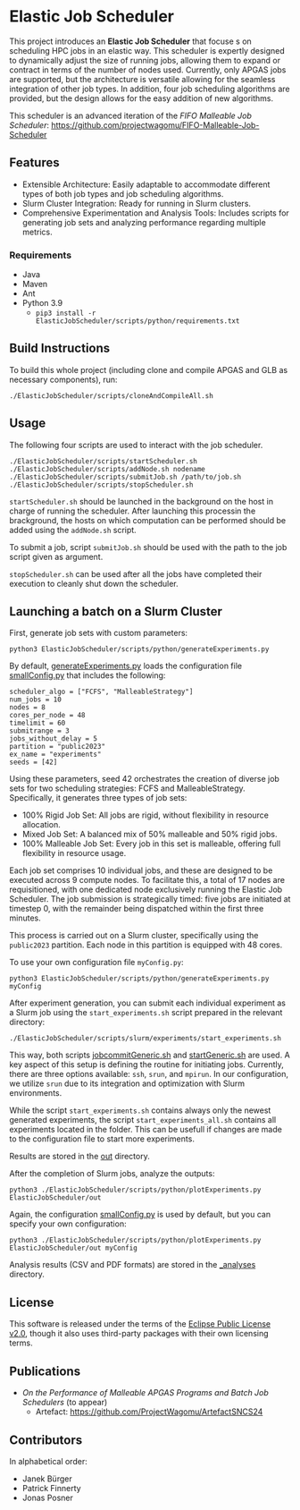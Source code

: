# Elastic Job Scheduler

This project introduces an **Elastic Job Scheduler** that focuse s on scheduling HPC jobs in an elastic way. This scheduler is expertly designed to dynamically adjust the size of running jobs, allowing them to expand or contract in terms of the number of nodes used. Currently, only APGAS jobs are supported, but the architecture is versatile allowing for the seamless integration of other job types. In addition, four job scheduling algorithms are provided, but the design allows for the easy addition of new algorithms.

This scheduler is an advanced iteration of the *FIFO Malleable Job Scheduler*: https://github.com/projectwagomu/FIFO-Malleable-Job-Scheduler

## Features
 - Extensible Architecture: Easily adaptable to accommodate different types of both job types and job scheduling algorithms.
 - Slurm Cluster Integration: Ready for running in Slurm clusters.
 - Comprehensive Experimentation and Analysis Tools: Includes scripts for generating job sets and analyzing performance regarding multiple metrics.

### Requirements
- Java
- Maven
- Ant
- Python 3.9
   - `pip3 install -r ElasticJobScheduler/scripts/python/requirements.txt`

## Build Instructions

To build this whole project (including clone and compile APGAS and GLB as necessary components), run:

```shell
./ElasticJobScheduler/scripts/cloneAndCompileAll.sh
```

## Usage

The following four scripts are used to interact with the job scheduler.

```shell
./ElasticJobScheduler/scripts/startScheduler.sh
./ElasticJobScheduler/scripts/addNode.sh nodename
./ElasticJobScheduler/scripts/submitJob.sh /path/to/job.sh
./ElasticJobScheduler/scripts/stopScheduler.sh
```

`startScheduler.sh` should be launched in the background on the host in charge of running the scheduler. After launching this processin the brackground, the hosts on which computation can be performed should be added using the `addNode.sh` script.

To submit a job, script `submitJob.sh` should be used with the path to the job script given as argument.

`stopScheduler.sh` can be used after all the jobs have completed their execution to cleanly shut down the scheduler.

## Launching a batch on a Slurm Cluster

First, generate job sets with custom parameters:

```shell
python3 ElasticJobScheduler/scripts/python/generateExperiments.py
```

By default, [generateExperiments.py](ElasticJobScheduler%2Fscripts%2Fpython%2FgenerateExperiments.py) loads the configuration file [smallConfig.py](ElasticJobScheduler%2Fscripts%2Fpython%2FsmallConfig.py) that includes the following:

```
scheduler_algo = ["FCFS", "MalleableStrategy"]
num_jobs = 10
nodes = 8
cores_per_node = 48
timelimit = 60
submitrange = 3
jobs_without_delay = 5
partition = "public2023"
ex_name = "experiments"
seeds = [42]
```

Using these parameters, seed 42 orchestrates the creation of diverse job sets for two scheduling strategies: FCFS and MalleableStrategy. Specifically, it generates three types of job sets:

 - 100% Rigid Job Set: All jobs are rigid, without flexibility in resource allocation.
 - Mixed Job Set: A balanced mix of 50% malleable and 50% rigid jobs.
 - 100% Malleable Job Set: Every job in this set is malleable, offering full flexibility in resource usage.

Each job set comprises 10 individual jobs, and these are designed to be executed across 9 compute nodes. To facilitate this, a total of 17 nodes are requisitioned, with one dedicated node exclusively running the Elastic Job Scheduler. The job submission is strategically timed: five jobs are initiated at timestep 0, with the remainder being dispatched within the first three minutes.

This process is carried out on a Slurm cluster, specifically using the `public2023` partition. Each node in this partition is equipped with 48 cores.

To use your own configuration file `myConfig.py`:

```shell
python3 ElasticJobScheduler/scripts/python/generateExperiments.py myConfig
```

After experiment generation, you can submit each individual experiment as a Slurm job using the `start_experiments.sh` script prepared in the relevant directory:

```shell
./ElasticJobScheduler/scripts/slurm/experiments/start_experiments.sh
```

This way, both scripts [jobcommitGeneric.sh](ElasticJobScheduler%2Fscripts%2Fslurm%2FjobcommitGeneric.sh) and [startGeneric.sh](ElasticJobScheduler%2Fscripts%2Fslurm%2FstartGeneric.sh) are used. A key aspect of this setup is defining the routine for initiating jobs. Currently, there are three options available: `ssh`, `srun`, and `mpirun`. In our configuration, we utilize `srun` due to its integration and optimization with Slurm environments.

While the script `start_experiments.sh` contains always only the newest generated experiments, the script `start_experiments_all.sh` contains all experiments located in the folder. This can be usefull if changes are made to the configuration file to start more experiments.

Results are stored in the [out](ElasticJobScheduler%2Fout) directory.

After the completion of Slurm jobs, analyze the outputs:

```shell
python3 ./ElasticJobScheduler/scripts/python/plotExperiments.py ElasticJobScheduler/out
```

Again, the configuration [smallConfig.py](ElasticJobScheduler%2Fscripts%2Fpython%2FsmallConfig.py) is used by default, but you can specify your own configuration:

```shell
python3 ./ElasticJobScheduler/scripts/python/plotExperiments.py ElasticJobScheduler/out myConfig
```

Analysis results (CSV and PDF formats) are stored in the [_analyses](ElasticJobScheduler%2Fout%2F_analyses) directory.


## License

This software is released under the terms of the [Eclipse Public License v2.0](LICENSE.txt), though it also uses third-party packages with their own licensing terms.

## Publications

- _On the Performance of Malleable APGAS Programs and Batch Job Schedulers_ (to appear)
  - Artefact: https://github.com/ProjectWagomu/ArtefactSNCS24

## Contributors

In alphabetical order:

- Janek Bürger
- Patrick Finnerty
- Jonas Posner


